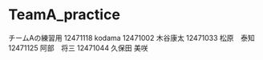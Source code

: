 # TeamA_practice
チームAの練習用
12471118 kodama
12471002 木谷康太
12471033 松原　泰知
12471125 阿部　将三
12471044 久保田 美咲